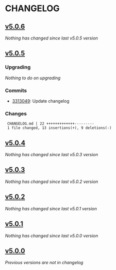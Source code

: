 # CHANGELOG

## [v5.0.6](https://github.com/softspring/doctrine-changelog-bundle/releases/tag/v5.0.6)

*Nothing has changed since last v5.0.5 version*

## [v5.0.5](https://github.com/softspring/doctrine-changelog-bundle/releases/tag/v5.0.5)

### Upgrading

*Nothing to do on upgrading*

### Commits

- [3313049](https://github.com/softspring/doctrine-changelog-bundle/commit/3313049b77818c03acfe912ebe3290ba969d156c): Update changelog

### Changes

```
 CHANGELOG.md | 22 +++++++++++++---------
 1 file changed, 13 insertions(+), 9 deletions(-)
```

## [v5.0.4](https://github.com/softspring/doctrine-changelog-bundle/releases/tag/v5.0.4)

*Nothing has changed since last v5.0.3 version*

## [v5.0.3](https://github.com/softspring/doctrine-changelog-bundle/releases/tag/v5.0.3)

*Nothing has changed since last v5.0.2 version*

## [v5.0.2](https://github.com/softspring/doctrine-changelog-bundle/releases/tag/v5.0.2)

*Nothing has changed since last v5.0.1 version*

## [v5.0.1](https://github.com/softspring/doctrine-changelog-bundle/releases/tag/v5.0.1)

*Nothing has changed since last v5.0.0 version*

## [v5.0.0](https://github.com/softspring/doctrine-changelog-bundle/releases/tag/v5.0.0)

*Previous versions are not in changelog*

